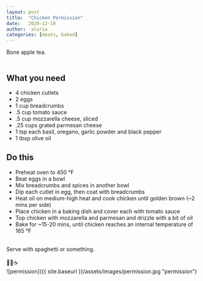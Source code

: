 ```yaml
---
layout: post
title:  "Chicken Permission"
date:   2020-12-10
author:  aloria
categories: [meats, baked]
---
```

Bone apple tea.<br/>
<br/>

## What you need
* 4 chicken cutlets
* 2 eggs
* 1 cup breadcrumbs
* .5 cup tomato sauce
* .5 cup mozzarella cheese, sliced
* .25 cups grated parmesan cheese
* 1 tsp each basil, oregano, garlic powder and black pepper
* 1 tbsp olive oil

## Do this
* Preheat oven to 450 °F
* Beat eggs in a bowl
* Mix breadcrumbs and spices in another bowl
* Dip each cutlet in egg, then coat with breadcrumbs
* Heat oil on medium-high heat and cook chicken until golden brown (~2 mins per side)
* Place chicken in a baking dish and cover each with tomato sauce
* Top chicken with mozzarella and parmesan and drizzle with a bit of oil
* Bake for ~15-20 mins, until chicken reaches an internal temperature of 165 °F<br/>
<br/>
Serve with spaghetti or something.<br/>
<br/>
🦴🍎☕<br/>
![permission]({{ site.baseurl }}/assets/images/permission.jpg "permission")
